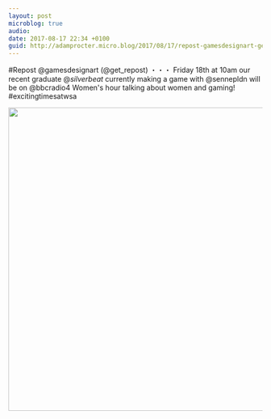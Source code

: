 ```yaml
---
layout: post
microblog: true
audio: 
date: 2017-08-17 22:34 +0100
guid: http://adamprocter.micro.blog/2017/08/17/repost-gamesdesignart-getrepostfriday.html
---
```

#Repost @gamesdesignart (@get_repost)
・・・
Friday 18th at 10am our recent graduate @_silverbeat_ currently making a game with @sennepldn will be on @bbcradio4 Women's hour talking about women and gaming! #excitingtimesatwsa

<img src="http://discursive.adamprocter.co.uk/uploads/2017/4cde18be13.jpg" width="600" height="600" />
